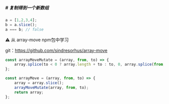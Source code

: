 ##### # 复制得到一个新数组

```js
a = [1,2,3,4];
b = a.slice();
a === b; // false
```

⚠️ 从 array-move npm包中学习

git：https://github.com/sindresorhus/array-move

```js
const arrayMoveMutate = (array, from, to) => {
	array.splice(to < 0 ? array.length + to : to, 0, array.splice(from, 1)[0]);
};

const arrayMove = (array, from, to) => {
	array = array.slice();
	arrayMoveMutate(array, from, to);
	return array;
};
```

